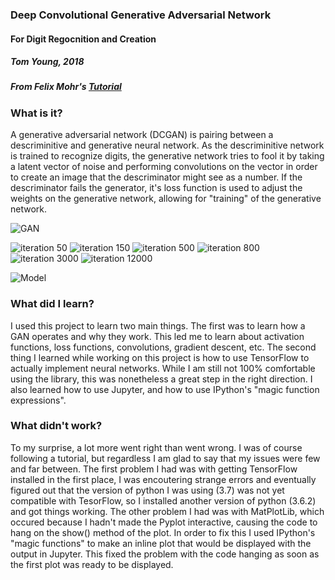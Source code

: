 ### Deep Convolutional Generative Adversarial Network
#### For Digit Regocnition and Creation
##### Tom Young, 2018
##### From Felix Mohr's [Tutorial](https://towardsdatascience.com/implementing-a-generative-adversarial-network-gan-dcgan-to-draw-human-faces-8291616904a)
### What is it?
A generative adversarial network (DCGAN) is pairing between a descriminitive and generative neural network. As the descriminitive network is trained to recognize digits, the generative network tries to fool it by taking a latent vector of noise and performing convolutions on the vector in order to create an image that the descriminator might see as a number. If the descriminator fails the generator, it's loss function is used to adjust the weights on the generative network, allowing for "training" of the generative network.

![GAN](http://www.shashwatverma.com/assets/images/gans-cover.jpg "GAN")

![iteration 50](https://imgur.com/envIF9e.jpg "50")
![iteration 150](https://imgur.com/e0uvADk.jpg "150")
![iteration 500](https://imgur.com/P2xANqR.jpg "500")
![iteration 800](https://imgur.com/4i9uRV9.jpg "800")
![iteration 3000](https://imgur.com/VxguyMA.jpg "3000")
![iteration 12000](https://imgur.com/W975hvX.jpg "12000")

![Model](https://cloud.githubusercontent.com/assets/24938377/26761929/22a1ba9e-4956-11e7-84ba-a404162771af.png "model")

### What did I learn?

I used this project to learn two main things. The first was to learn how a GAN operates and why they work. This led me to learn about activation functions, loss functions, convolutions, gradient descent, etc. The second thing I learned while working on this project is how to use TensorFlow to actually implement neural networks. While I am still not 100% comfortable using the library, this was nonetheless a great step in the right direction. I also learned how to use Jupyter, and how to use IPython's "magic function expressions".

### What didn't work?

To my surprise, a lot more went right than went wrong. I was of course following a tutorial, but regardless I am glad to say that my issues were few and far between. The first problem I had was with getting TensorFlow installed in the first place, I was encoutering strange errors and eventually figured out that the version of python I was using (3.7) was not yet compatible with TesorFlow, so I installed another version of python (3.6.2) and got things working. The other problem I had was with MatPlotLib, which occured because I hadn't made the Pyplot interactive, causing the code to hang on the show() method of the plot. In order to fix this I used IPython's "magic functions" to make an inline plot that would be displayed with the output in Jupyter. This fixed the problem with the code hanging as soon as the first plot was ready to be displayed.

